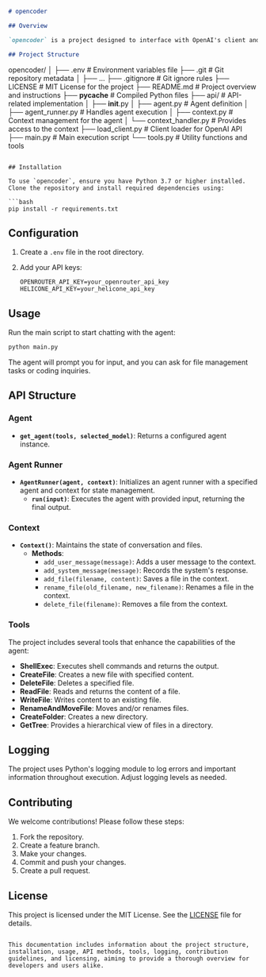 ```markdown
# opencoder

## Overview

`opencoder` is a project designed to interface with OpenAI's client and SDK, providing functionalities similar to ClaudeCoder, enriched with OpenRouter and Helicone integration.

## Project Structure

```
opencoder/
│
├── .env                  # Environment variables file
├── .git                  # Git repository metadata
│   ├── ...
├── .gitignore            # Git ignore rules
├── LICENSE               # MIT License for the project
├── README.md             # Project overview and instructions
├── __pycache__           # Compiled Python files
├── api/                  # API-related implementation
│   ├── __init__.py
│   ├── agent.py          # Agent definition
│   ├── agent_runner.py   # Handles agent execution
│   ├── context.py        # Context management for the agent
│   └── context_handler.py # Provides access to the context
├── load_client.py        # Client loader for OpenAI API
├── main.py               # Main execution script
└── tools.py              # Utility functions and tools
```

## Installation

To use `opencoder`, ensure you have Python 3.7 or higher installed. Clone the repository and install required dependencies using:

```bash
pip install -r requirements.txt
```

## Configuration

1. Create a `.env` file in the root directory.
2. Add your API keys:

   ```plaintext
   OPENROUTER_API_KEY=your_openrouter_api_key
   HELICONE_API_KEY=your_helicone_api_key
   ```

## Usage

Run the main script to start chatting with the agent:

```bash
python main.py
```

The agent will prompt you for input, and you can ask for file management tasks or coding inquiries.

## API Structure

### Agent

- **`get_agent(tools, selected_model)`**: Returns a configured agent instance.

### Agent Runner

- **`AgentRunner(agent, context)`**: Initializes an agent runner with a specified agent and context for state management.
    - **`run(input)`**: Executes the agent with provided input, returning the final output.

### Context

- **`Context()`**: Maintains the state of conversation and files.
    - **Methods**:
        - `add_user_message(message)`: Adds a user message to the context.
        - `add_system_message(message)`: Records the system's response.
        - `add_file(filename, content)`: Saves a file in the context.
        - `rename_file(old_filename, new_filename)`: Renames a file in the context.
        - `delete_file(filename)`: Removes a file from the context.

### Tools

The project includes several tools that enhance the capabilities of the agent:

- **ShellExec**: Executes shell commands and returns the output.
- **CreateFile**: Creates a new file with specified content.
- **DeleteFile**: Deletes a specified file.
- **ReadFile**: Reads and returns the content of a file.
- **WriteFile**: Writes content to an existing file.
- **RenameAndMoveFile**: Moves and/or renames files.
- **CreateFolder**: Creates a new directory.
- **GetTree**: Provides a hierarchical view of files in a directory.

## Logging

The project uses Python's logging module to log errors and important information throughout execution. Adjust logging levels as needed.

## Contributing

We welcome contributions! Please follow these steps:

1. Fork the repository.
2. Create a feature branch.
3. Make your changes.
4. Commit and push your changes.
5. Create a pull request.

## License

This project is licensed under the MIT License. See the [LICENSE](LICENSE) file for details.
```

This documentation includes information about the project structure, installation, usage, API methods, tools, logging, contribution guidelines, and licensing, aiming to provide a thorough overview for developers and users alike.